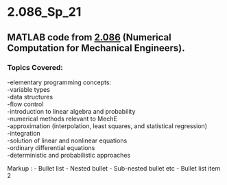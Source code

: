 # **2.086_Sp_21**
## MATLAB code from [2.086](http://student.mit.edu/catalog/m2a.html#2.086) (Numerical Computation for Mechanical Engineers).<br />
### Topics Covered:<br />
-elementary programming concepts:<br />
  -variable types<br />
  -data structures<br />
  -flow control<br />
-introduction to linear algebra and probability<br />
-numerical methods relevant to MechE<br />
  -approximation (interpolation, least squares, and statistical regression)<br />
  -integration<br />
  -solution of linear and nonlinear equations<br />
  -ordinary differential equations<br />
-deterministic and probabilistic approaches<br />

 Markup : - Bullet list
              - Nested bullet
                  - Sub-nested bullet etc
          - Bullet list item 2 
